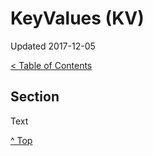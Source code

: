 <head>
</head>

# KeyValues (KV)

Updated 2017-12-05

[< Table of Contents][0]

## Section

Text

[^ Top][99]

[0]: ../README.md
[99]: README.md
